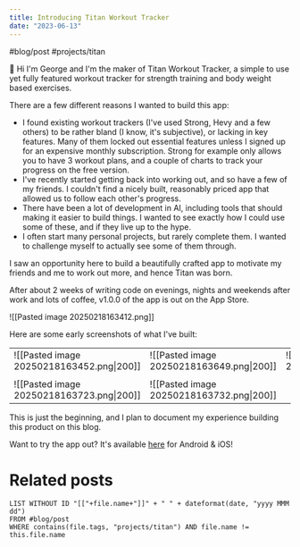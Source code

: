 ```yaml
---
title: Introducing Titan Workout Tracker
date: "2023-06-13"
---
```

#blog/post #projects/titan

👋 Hi I'm George and I'm the maker of Titan Workout Tracker, a simple to use yet fully featured workout tracker for strength training and body weight based exercises.

There are a few different reasons I wanted to build this app: 

* I found existing workout trackers (I've used Strong, Hevy and a few others) to be rather bland (I know, it's subjective), or lacking in key features. Many of them locked out essential features unless I signed up for an expensive monthly subscription. Strong for example only allows you to have 3 workout plans, and a couple of charts to track your progress on the free version. 
* I've recently started getting back into working out, and so have a few of my friends. I couldn't find a nicely built, reasonably priced app that allowed us to follow each other's progress.
* There have been a lot of development in AI, including tools that should making it easier to build things. I wanted to see exactly how I could use some of these, and if they live up to the hype.
* I often start many personal projects, but rarely complete them. I wanted to challenge myself to actually see some of them through.

I saw an opportunity here to build a beautifully crafted app to motivate my friends and me to work out more, and hence Titan was born. 

After about 2 weeks of writing code on evenings, nights and weekends after work and lots of coffee, v1.0.0 of the app is out on the App Store.

![[Pasted image 20250218163412.png]]

Here are some early screenshots of what I've built:

|                                           |                                           |                                           |
| ----------------------------------------- | ----------------------------------------- | ----------------------------------------- |
| ![[Pasted image 20250218163452.png\|200]] | ![[Pasted image 20250218163649.png\|200]] | ![[Pasted image 20250218163704.png\|200]] |
|                                           |                                           |                                           |
| ![[Pasted image 20250218163723.png\|200]] | ![[Pasted image 20250218163732.png\|200]] |                                           |

This is just the beginning, and I plan to document my experience building this product on this blog. 

Want to try the app out? It's available [here](https://titangymapp.com) for Android & iOS!

# Related posts
```dataview
LIST WITHOUT ID "[["+file.name+"]]" + " " + dateformat(date, "yyyy MMM dd")
FROM #blog/post
WHERE contains(file.tags, "projects/titan") AND file.name != this.file.name
```
